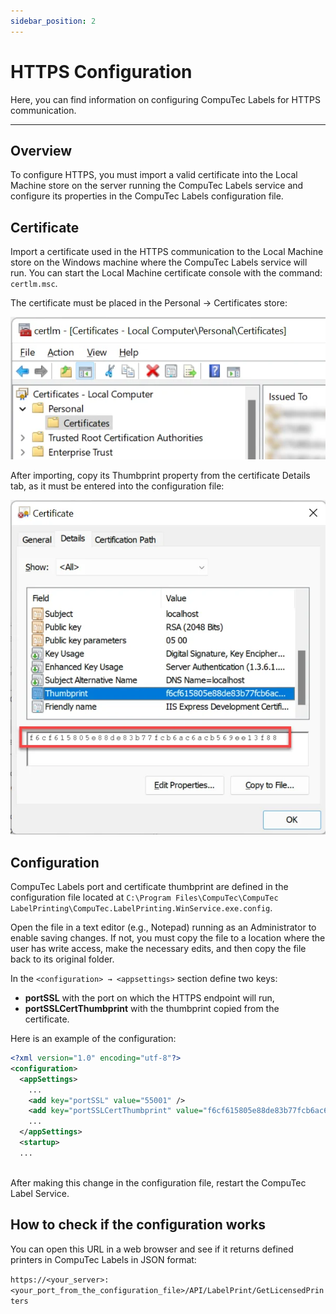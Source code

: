 ```yaml
---
sidebar_position: 2
---
```


# HTTPS Configuration

Here, you can find information on configuring CompuTec Labels for HTTPS communication.

---

## Overview

To configure HTTPS, you must import a valid certificate into the Local Machine store on the server running the CompuTec Labels service and configure its properties in the CompuTec Labels configuration file.

## Certificate

Import a certificate used in the HTTPS communication to the Local Machine store on the Windows machine where the CompuTec Labels service will run. You can start the Local Machine certificate console with the command: `certlm.msc`.

The certificate must be placed in the Personal → Certificates store:

![Certificate](./media/https-configuration/certificate-local-computer.webp)

After importing, copy its Thumbprint property from the certificate Details tab, as it must be entered into the configuration file:

![Certificate](./media/https-configuration/certificate-thumbprint.webp)

## Configuration

CompuTec Labels port and certificate thumbprint are defined in the configuration file located at `C:\Program Files\CompuTec\CompuTec LabelPrinting\CompuTec.LabelPrinting.WinService.exe.config`.

Open the file in a text editor (e.g., Notepad) running as an Administrator to enable saving changes. If not, you must copy the file to a location where the user has write access, make the necessary edits, and then copy the file back to its original folder.

In the `<configuration> → <appsettings>` section define two keys:

- **portSSL** with the port on which the HTTPS endpoint will run,
- **portSSLCertThumbprint** with the thumbprint copied from the certificate.

Here is an example of the configuration:

```xml
<?xml version="1.0" encoding="utf-8"?>
<configuration>
  <appSettings>
    ...
    <add key="portSSL" value="55001" />
    <add key="portSSLCertThumbprint" value="f6cf615805e88de83b77fcb6ac6acb569ee13f88" />
    ...
  </appSettings>
  <startup>
  ...
  
```

After making this change in the configuration file, restart the CompuTec Label Service.

## How to check if the configuration works

You can open this URL in a web browser and see if it returns defined printers in CompuTec Labels in JSON format:

`https://<your_server>:<your_port_from_the_configuration_file>/API/LabelPrint/GetLicensedPrinters`
